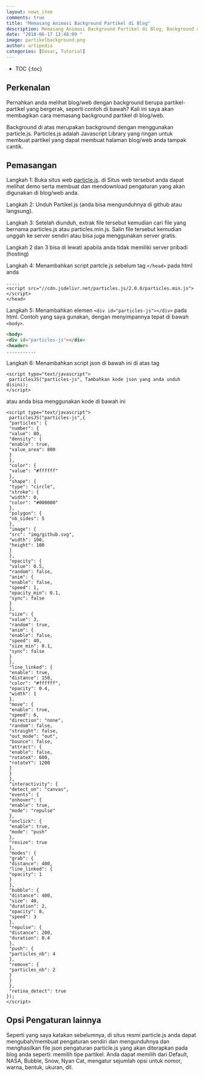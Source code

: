 ```yaml
---
layout: news_item
comments: true
title: "Memasang Animasi Background Partikel di Blog"
description: Memasang Animasi Background Partikel di Blog, Background animasi partikel dengan menggunakan javascript particle.js.
date: "2018-06-17 12:48:09 "
image: partikelbackground.png
author: artipedia
categories: [Dasar, Tutorial]
---
```

* TOC
{:toc}

## Perkenalan
Pernahkan anda melihat blog/web dengan background berupa partikel-partikel yang bergerak, seperti contoh di bawah? Kali ini saya akan membagikan cara memasang background partikel di blog/web.

Background di atas merupakan background dengan menggunakan particle.js. Particles.js adalah Javascript Library yang ringan untuk membuat partikel yang dapat membuat halaman blog/web anda tampak cantik.

## Pemasangan
Langkah 1: Buka situs web [particle.js](https://vincentgarreau.com/particles.js "Particle.js"). di Situs web tersebut anda dapat melihat demo serta membuat dan mendownload pengaturan yang akan digunakan di blog/web anda.

Langkah 2: Unduh Partikel.js (anda bisa mengunduhnya di github atau langsung).

Langkah 3: Setelah diunduh, extrak file tersebut kemudian cari file yang bernama particles.js atau particles.min.js. Salin file tersebut  kemudian unggah ke server sendiri atau bisa juga menggunakan server gratis.

<p class="note info">Langkah 2 dan 3 bisa di lewati apabila anda tidak memiliki server pribadi (hosting)</p>

Langkah 4: Menambahkan script partcle.js sebelum tag `</head>` pada html anda
```
.....
<script src="//cdn.jsdelivr.net/particles.js/2.0.0/particles.min.js"></script>
</head>
```


Langkah 5: Menambahkan elemen `<div id="particles-js"></div>` pada html. Contoh yang saya gunakan, dengan menyimpannya tepat di bawah `<body>`.
```html
<body>
<div id="particles-js"></div>
<header>
...........

```
Langkah 6: Menambahkan script json di bawah ini di atas tag </body>
```
<script type="text/javascript">
 particlesJS("particles-js", Tambahkan kode json yang anda unduh disini);
</script>
```
atau anda bisa menggunakan kode di bawah ini
```
<script type="text/javascript">
 particlesJS("particles-js",{
 "particles": {
 "number": {
 "value": 80,
 "density": {
 "enable": true,
 "value_area": 800
 }
 },
 "color": {
 "value": "#ffffff"
 },
 "shape": {
 "type": "circle",
 "stroke": {
 "width": 0,
 "color": "#000000"
 },
 "polygon": {
 "nb_sides": 5
 },
 "image": {
 "src": "img/github.svg",
 "width": 100,
 "height": 100
 }
 },
 "opacity": {
 "value": 0.5,
 "random": false,
 "anim": {
 "enable": false,
 "speed": 1,
 "opacity_min": 0.1,
 "sync": false
 }
 },
 "size": {
 "value": 3,
 "random": true,
 "anim": {
 "enable": false,
 "speed": 40,
 "size_min": 0.1,
 "sync": false
 }
 },
 "line_linked": {
 "enable": true,
 "distance": 150,
 "color": "#ffffff",
 "opacity": 0.4,
 "width": 1
 },
 "move": {
 "enable": true,
 "speed": 6,
 "direction": "none",
 "random": false,
 "straight": false,
 "out_mode": "out",
 "bounce": false,
 "attract": {
 "enable": false,
 "rotateX": 600,
 "rotateY": 1200
 }
 }
 },
 "interactivity": {
 "detect_on": "canvas",
 "events": {
 "onhover": {
 "enable": true,
 "mode": "repulse"
 },
 "onclick": {
 "enable": true,
 "mode": "push"
 },
 "resize": true
 },
 "modes": {
 "grab": {
 "distance": 400,
 "line_linked": {
 "opacity": 1
 }
 },
 "bubble": {
 "distance": 400,
 "size": 40,
 "duration": 2,
 "opacity": 8,
 "speed": 3
 },
 "repulse": {
 "distance": 200,
 "duration": 0.4
 },
 "push": {
 "particles_nb": 4
 },
 "remove": {
 "particles_nb": 2
 }
 }
 },
 "retina_detect": true
});
</script>
```

## Opsi Pengaturan lainnya
Seperti yang saya katakan sebelumnya, di situs resmi particle.js anda dapat mengubah/membuat pengaturan sendiri dan mengunduhnya dan menghasilkan file json pengaturan particle.js yang akan diterapkan pada blog anda seperti:  memilih tipe partikel. Anda dapat memilih dari Default, NASA, Bubble, Snow, Nyan Cat, mengatur sejumlah opsi untuk nomor, warna, bentuk, ukuran, dll. 


